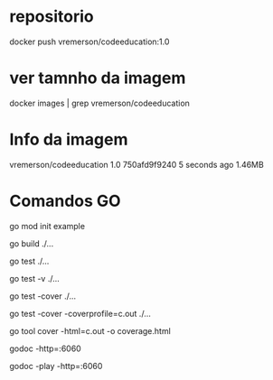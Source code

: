 
# repositorio
docker push vremerson/codeeducation:1.0

# ver tamnho da imagem
docker images | grep vremerson/codeeducation

# Info da imagem
vremerson/codeeducation    1.0   750afd9f9240  5 seconds ago       1.46MB

# Comandos GO
go mod init example

go build ./...

go test ./...

go test -v ./...

go test -cover ./...

go test -cover -coverprofile=c.out ./...

go tool cover -html=c.out -o coverage.html

godoc -http=:6060

godoc -play -http=:6060